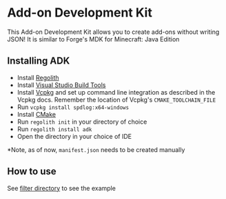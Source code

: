 # Add-on Development Kit

This Add-on Development Kit allows you to create add-ons without writing JSON! It is similar to Forge's MDK for Minecraft: Java Edition

## Installing ADK

- Install [Regolith](https://bedrock-oss.github.io/regolith/guide/installing)
- Install [Visual Studio Build Tools](https://visualstudio.microsoft.com/downloads/#build-tools-for-visual-studio-2022)
- Install [Vcpkg](https://github.com/microsoft/vcpkg) and set up command line integration as described in the Vcpkg docs. Remember the location of Vcpkg's `CMAKE_TOOLCHAIN_FILE`
- Run `vcpkg install spdlog:x64-windows`
- Install [CMake](https://cmake.org/install/)
- Run `regolith init` in your directory of choice
- Run `regolith install adk`
- Open the directory in your choice of IDE

\*Note, as of now, `manifest.json` needs to be created manually

## How to use

See [filter directory](adk/data) to see the example
